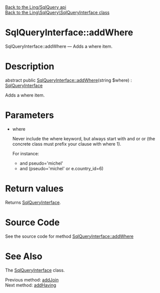 [Back to the Ling/SqlQuery api](https://github.com/lingtalfi/SqlQuery/blob/master/doc/api/Ling/SqlQuery.md)<br>
[Back to the Ling\SqlQuery\SqlQueryInterface class](https://github.com/lingtalfi/SqlQuery/blob/master/doc/api/Ling/SqlQuery/SqlQueryInterface.md)


SqlQueryInterface::addWhere
================



SqlQueryInterface::addWhere — Adds a where item.




Description
================


abstract public [SqlQueryInterface::addWhere](https://github.com/lingtalfi/SqlQuery/blob/master/doc/api/Ling/SqlQuery/SqlQueryInterface/addWhere.md)(string $where) : [SqlQueryInterface](https://github.com/lingtalfi/SqlQuery/blob/master/doc/api/Ling/SqlQuery/SqlQueryInterface.md)




Adds a where item.




Parameters
================


- where

    Never include the where keyword, but always
     start with and or or (the concrete class must prefix your clause with
     where 1).


     For instance:

     - and pseudo='michel'
     - and (pseudo='michel' or e.country_id=6)


Return values
================

Returns [SqlQueryInterface](https://github.com/lingtalfi/SqlQuery/blob/master/doc/api/Ling/SqlQuery/SqlQueryInterface.md).








Source Code
===========
See the source code for method [SqlQueryInterface::addWhere](https://github.com/lingtalfi/SqlQuery/blob/master/SqlQueryInterface.php#L102-L102)


See Also
================

The [SqlQueryInterface](https://github.com/lingtalfi/SqlQuery/blob/master/doc/api/Ling/SqlQuery/SqlQueryInterface.md) class.

Previous method: [addJoin](https://github.com/lingtalfi/SqlQuery/blob/master/doc/api/Ling/SqlQuery/SqlQueryInterface/addJoin.md)<br>Next method: [addHaving](https://github.com/lingtalfi/SqlQuery/blob/master/doc/api/Ling/SqlQuery/SqlQueryInterface/addHaving.md)<br>

